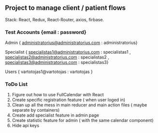 

## Project to manage client / patient flows

Stack: React, Redux, React-Router, axios, firbase.

### Test Accounts {email : password}

Admin { administratorius@administratorius.com : administratorius}

Specialist { specialistas1@administratorius.com : specialistas1 , specialistas2@administratorius.com : specialistas2 ,  specialistas3@administratorius.com : specialistas3}

Users { vartotojas1@vartotojas : vartotojas }

### ToDo List

1) Figure out how to use FullCalendar with React
2) Create specific registration feature ( when user loged in)
3) Clean up all the mess in main reducer and main action files ( maybe separate by containers)
4) Create add specialist feature in admin page
5) Create statistic feature for admin ( with the same calendar component)
6) Hide api keys

